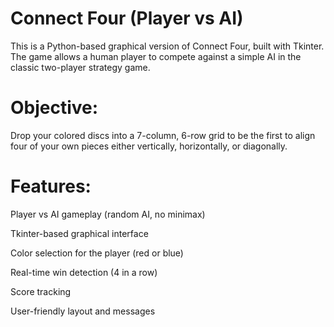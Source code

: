 # Connect Four (Player vs AI)
This is a Python-based graphical version of Connect Four, built with Tkinter. The game allows a human player to compete against a simple AI in the classic two-player strategy game.

# Objective:
Drop your colored discs into a 7-column, 6-row grid to be the first to align four of your own pieces either vertically, horizontally, or diagonally.

# Features:
Player vs AI gameplay (random AI, no minimax)

Tkinter-based graphical interface

Color selection for the player (red or blue)

Real-time win detection (4 in a row)

Score tracking

User-friendly layout and messages
